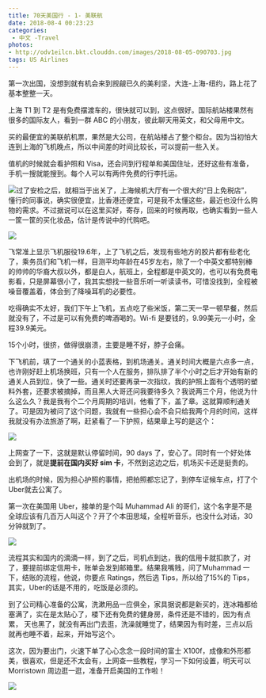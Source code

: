```yaml
---
title: 70天美国行 - 1- 美联航
date: 2018-08-4 00:23:23
categories:
 - 中文 -Travel
photos:
- http://odv1eilcn.bkt.clouddn.com/images/2018-08-05-090703.jpg
tags: US Airlines
---
```


第一次出国，没想到就有机会来到觊觎已久的美利坚，大连-上海-纽约，路上花了基本整整一天。

上海 T1 到 T2 是有免费摆渡车的，很快就可以到，这点很好。国际航站楼果然有很多的国际友人，看到一群 ABC 的小朋友，彼此聊天用英文，和父母用中文。

买的最便宜的美联航机票，果然是大公司，在航站楼占了整个柜台。因为当初怕大连到上海的飞机晚点，所以中间差的时间比较长，可以提前一些入关。

值机的时候就会看护照和 Visa，还会问到行程单和美国住址，还好这些有准备，手机一搜就能搜到。每个人可以有两件免费的行李托运。

![](http://odv1eilcn.bkt.clouddn.com/images/2018-08-05-090942.jpg)过了安检之后，就相当于出关了，上海候机大厅有一个很大的“日上免税店”，懂行的同事说，确实很便宜，比香港还便宜，可是我不太懂这些，最近也没什么购物的需求。不过据说可以在这里买好，寄存，回来的时候再取，也确实看到一些人一筐一筐的买化妆品，估计是传说中的代购吧。

![](http://odv1eilcn.bkt.clouddn.com/images/2018-08-05-090557.jpg)

飞常准上显示飞机服役19.6年，上了飞机之后，发现有些地方的胶片都有些老化了，乘务员们和飞机一样，目测平均年龄在45岁左右，除了一个中英文都特别棒的帅帅的华裔大叔以外，都是白人，航班上，全程都是中英文的，也可以有免费电影看，只是屏幕很小了，我其实想找一些音乐听一听读读书，可惜没找到，全程被噪音覆盖着，体会到了降噪耳机的必要性。

吃得确实不太好，我们下午上飞机，五点吃了些米饭，第二天一早一顿早餐，然后就没有了，不过是可以有免费的啤酒喝的。Wi-fi 是要钱的，9.99美元一小时，全程39.9美元。

15个小时，很挤，做得很崩溃，主要是睡不好，脖子会痛。

下飞机前，填了一个通关的小蓝表格，到机场通关。通关时间大概是六点多一点，也许刚好赶上机场换班，只有一个人在服务，排队排了半个小时之后才开始有新的通关人员到位，快了一些。通关时还要再录一次指纹，我的护照上面有个透明的塑料外套，还要求被摘掉，而且黑人大哥还问我要待多久？我说两三个月，他说为什么这么久？我是我有个二个月周期的培训，他看了下，盖了章。这就算顺利通关了。可是因为被问了这个问题，我就有一些担心会不会只给我两个月的时间，这样我就没有办法旅游了啊，赶紧看了一下护照，结果章上写的是这个：

![](http://odv1eilcn.bkt.clouddn.com/images/2018-08-05-090938.jpg)

上网查了一下，这就是默认停留时间，90 days 了，安心了。同时有一个好处体会到了，就是**提前在国内买好 sim 卡**，不然到这边之后，机场买卡还是挺贵的。

出机场的时候，因为担心护照的事情，把拍照都忘记了，到停车证候车点，打了个 Uber就去公寓了。

第一次在美国用 Uber，接单的是个叫 Muhammad  Ali 的哥们，这个名字是不是全球应该有几百万人叫这个？开了个本田思域，全程听音乐，也没什么对话，30分钟就到了。

![](http://odv1eilcn.bkt.clouddn.com/images/2018-08-05-090650.jpg)

流程其实和国内的滴滴一样，到了之后，司机点到达，我的信用卡就扣款了，对了，要提前绑定信用卡，账单会发到邮箱里。结果我嘴贱，问了Muhammad 一下，结账的流程，他说，你要点 Ratings，然后选 Tips，所以给了15%的 Tips，其实，Uber的话是不用的，吃饭是必须的。

到了公司精心准备的公寓，洗漱用品一应俱全，家具据说都是新买的，连冰箱都给塞满了，实在是太贴心了，楼下还有免费的健身房，条件还是不错的，因为有点累， 天也黑了，就没有再出门去逛，洗澡就睡觉了，结果因为有时差，三点以后就再也睡不着，起来，开始写这个。

这次，因为要出门，火速下单了心心念念一段时间的富士 X100f，成像和外形都美，很喜欢，但是还不太会有，上网查一些教程，学习一下如何设置，明天可以Morristown 周边逛一逛，准备开启美国的工作啦！

![](http://odv1eilcn.bkt.clouddn.com/images/2018-08-05-090703.jpg)



